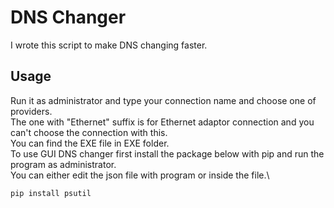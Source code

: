 # DNS Changer 

I wrote this script to make DNS changing faster.

## Usage

Run it as administrator and type your connection name and choose one of providers.\
The one with "Ethernet" suffix is for Ethernet adaptor connection and you can't choose the connection with this.\
You can find the EXE file in EXE folder.\
To use GUI DNS changer first install the package below with pip and run the program as administrator.\
You can either edit the json file with program or inside the file.\
```bash
pip install psutil
```
